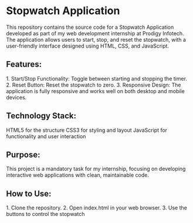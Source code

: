 <h1>Stopwatch Application</h1>
This repository contains the source code for a Stopwatch Application developed as part of my web development internship at Prodigy Infotech. The application allows users to start, stop, and reset the stopwatch, with a user-friendly interface designed using HTML, CSS, and JavaScript.

<h2>Features:</h2>
1. Start/Stop Functionality: Toggle between starting and stopping the timer.
2. Reset Button: Reset the stopwatch to zero.
3. Responsive Design: The application is fully responsive and works well on both desktop and mobile devices.
<h2>Technology Stack:</h2>
HTML5 for the structure
CSS3 for styling and layout
JavaScript for functionality and user interaction
<h2>Purpose:</h2>
This project is a mandatory task for my internship, focusing on developing interactive web applications with clean, maintainable code.

<h2>How to Use:</h2>
1. Clone the repository.
2. Open index.html in your web browser.
3. Use the buttons to control the stopwatch

